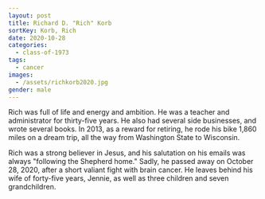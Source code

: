 ```yaml
---
layout: post
title: Richard D. "Rich" Korb
sortKey: Korb, Rich
date: 2020-10-28
categories:
  - class-of-1973
tags:
  - cancer
images:
  - /assets/richkorb2020.jpg
gender: male
---
```

Rich was full of life and energy and ambition. He was a teacher and administrator for thirty-five years. He also had several side businesses, and wrote several books. In 2013, as a reward for retiring, he rode his bike 1,860 miles on a dream trip, all the way from Washington State to Wisconsin. 

Rich was a strong believer in Jesus, and his salutation on his emails was always "following the Shepherd home." Sadly, he passed away on October 28, 2020, after a short valiant fight with brain cancer.  He leaves behind his wife of forty-five years, Jennie, as well as three children and seven grandchildren.